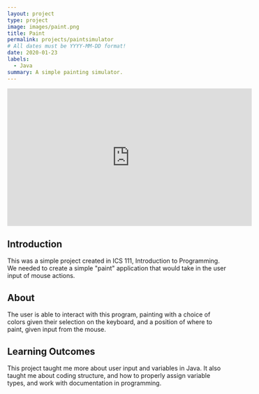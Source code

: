 ```yaml
---
layout: project
type: project
image: images/paint.png
title: Paint
permalink: projects/paintsimulator
# All dates must be YYYY-MM-DD format!
date: 2020-01-23
labels:
  - Java
summary: A simple painting simulator.
---
```


<iframe width="560" height="315" src="https://www.youtube.com/embed/Eqw51s4FVfQ" frameborder="0" allow="accelerometer; autoplay; encrypted-media; gyroscope; picture-in-picture" allowfullscreen></iframe>

## Introduction
This was a simple project created in ICS 111, Introduction to Programming. We needed to create a simple "paint" application that would take in the user input of mouse actions.

## About
The user is able to interact with this program, painting with a choice of colors given their selection on the keyboard, and a position of where to paint, given input from the mouse.

## Learning Outcomes
This project taught me more about user input and variables in Java. It also taught me about coding structure, and how to properly assign variable types, and work with documentation in programming. 
